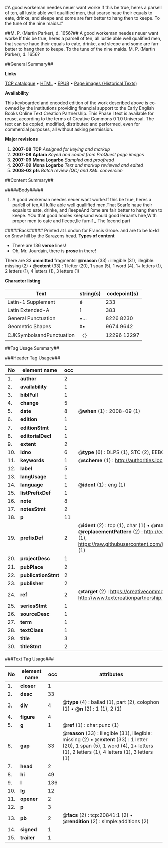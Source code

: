 #A good workeman needes neuer want worke If this be true, heres a parsell of ten, all lustie able well qualified men, that scarse haue their equals to eate, drinke, and sleepe and some are farr better to hang then to keepe. To the tune of the nine maids.#

##M. P. (Martin Parker), d. 1656?##
A good workeman needes neuer want worke If this be true, heres a parsell of ten, all lustie able well qualified men, that scarse haue their equals to eate, drinke, and sleepe and some are farr better to hang then to keepe. To the tune of the nine maids.
M. P. (Martin Parker), d. 1656?

##General Summary##

**Links**

[TCP catalogue](http://www.ota.ox.ac.uk/tcp/)  • 
[HTML](http://tei.it.ox.ac.uk/tcp/Texts-HTML/free/A08/A08958.html)  • 
[EPUB](http://tei.it.ox.ac.uk/tcp/Texts-EPUB/free/A08/A08958.epub) • 
[Page images (Historical Texts)](https://data.historicaltexts.jisc.ac.uk/view?pubId=eebo-99855354e&pageId=eebo-99855354e-20841-1)

**Availability**

This keyboarded and encoded edition of the
	       work described above is co-owned by the institutions
	       providing financial support to the Early English Books
	       Online Text Creation Partnership. This Phase I text is
	       available for reuse, according to the terms of Creative
	       Commons 0 1.0 Universal. The text can be copied,
	       modified, distributed and performed, even for
	       commercial purposes, all without asking permission.

**Major revisions**

1. __2007-08__ __TCP__ *Assigned for keying and markup*
1. __2007-08__ __Aptara__ *Keyed and coded from ProQuest page images*
1. __2007-09__ __Mona Logarbo__ *Sampled and proofread*
1. __2007-09__ __Mona Logarbo__ *Text and markup reviewed and edited*
1. __2008-02__ __pfs__ *Batch review (QC) and XML conversion*

##Content Summary##

#####Body#####

1. A good workeman needes neuer want worke.If this be true, heres a parſell of ten,All luſtie able well quallified men,That Scarſe haue their equals to eate, drinke, and ſleepeAnd ſome are fair better to hang then to keepe.
YOu that good houſes kéepsand would good ſeruants hire,With proper men to eate and ſleepe,Ile furniſ
    _ The ſecond part

#####Back#####
Printed at London for Francis Groue.
and are to be ſo•ld
on Snow hill by the
Sarazens head.
**Types of content**

  * There are 136 **verse** lines!
  * Oh, Mr. Jourdain, there is **prose** in there!

There are 33 **ommitted** fragments! 
 @__reason__ (33) : illegible (31), illegible: missing (2)  •  @__extent__ (33) : 1 letter (20), 1 span (5), 1 word (4), 1+ letters (1), 2 letters (1), 4 letters (1), 3 letters (1)

**Character listing**


|Text|string(s)|codepoint(s)|
|---|---|---|
|Latin-1 Supplement|é|233|
|Latin Extended-A|ſ|383|
|General Punctuation|•…|8226 8230|
|Geometric Shapes|◊▪|9674 9642|
|CJKSymbolsandPunctuation|〈〉|12296 12297|

##Tag Usage Summary##

###Header Tag Usage###

|No|element name|occ|attributes|
|---|---|---|---|
|1.|__author__|2||
|2.|__availability__|1||
|3.|__biblFull__|1||
|4.|__change__|5||
|5.|__date__|8| @__when__ (1) : 2008-09 (1)|
|6.|__edition__|1||
|7.|__editionStmt__|1||
|8.|__editorialDecl__|1||
|9.|__extent__|2||
|10.|__idno__|6| @__type__ (6) : DLPS (1), STC (2), EEBO-CITATION (1), PROQUEST (1), VID (1)|
|11.|__keywords__|1| @__scheme__ (1) : http://authorities.loc.gov/ (1)|
|12.|__label__|5||
|13.|__langUsage__|1||
|14.|__language__|1| @__ident__ (1) : eng (1)|
|15.|__listPrefixDef__|1||
|16.|__note__|8||
|17.|__notesStmt__|2||
|18.|__p__|11||
|19.|__prefixDef__|2| @__ident__ (2) : tcp (1), char (1)  •  @__matchPattern__ (2) : ([0-9\-]+):([0-9IVX]+) (1), (.+) (1)  •  @__replacementPattern__ (2) : http://eebo.chadwyck.com/downloadtiff?vid=$1&page=$2 (1), https://raw.githubusercontent.com/textcreationpartnership/Texts/master/tcpchars.xml#$1 (1)|
|20.|__projectDesc__|1||
|21.|__pubPlace__|2||
|22.|__publicationStmt__|2||
|23.|__publisher__|2||
|24.|__ref__|2| @__target__ (2) : https://creativecommons.org/publicdomain/zero/1.0/ (1), http://www.textcreationpartnership.org/docs/. (1)|
|25.|__seriesStmt__|1||
|26.|__sourceDesc__|1||
|27.|__term__|1||
|28.|__textClass__|1||
|29.|__title__|3||
|30.|__titleStmt__|2||


###Text Tag Usage###

|No|element name|occ|attributes|
|---|---|---|---|
|1.|__closer__|1||
|2.|__desc__|33||
|3.|__div__|4| @__type__ (4) : ballad (1), part (2), colophon (1)  •  @__n__ (2) : 1 (1), 2 (1)|
|4.|__figure__|4||
|5.|__g__|1| @__ref__ (1) : char:punc (1)|
|6.|__gap__|33| @__reason__ (33) : illegible (31), illegible: missing (2)  •  @__extent__ (33) : 1 letter (20), 1 span (5), 1 word (4), 1+ letters (1), 2 letters (1), 4 letters (1), 3 letters (1)|
|7.|__head__|2||
|8.|__hi__|49||
|9.|__l__|136||
|10.|__lg__|12||
|11.|__opener__|2||
|12.|__p__|3||
|13.|__pb__|2| @__facs__ (2) : tcp:20841:1 (2)  •  @__rendition__ (2) : simple:additions (2)|
|14.|__signed__|1||
|15.|__trailer__|1||
